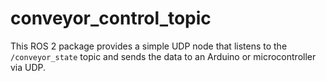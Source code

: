 # conveyor_control_topic

This ROS 2 package provides a simple UDP node that listens to the `/conveyor_state` topic and sends the data to an Arduino or microcontroller via UDP.